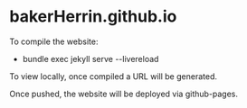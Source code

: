 # bakerHerrin.github.io

To compile the website: 
- bundle exec jekyll serve --livereload

To view locally, once compiled a URL will be generated.

Once pushed, the website will be deployed via github-pages.